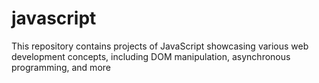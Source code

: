 # javascript
This repository contains projects of JavaScript showcasing various web development concepts, including DOM manipulation, asynchronous programming, 
and more
